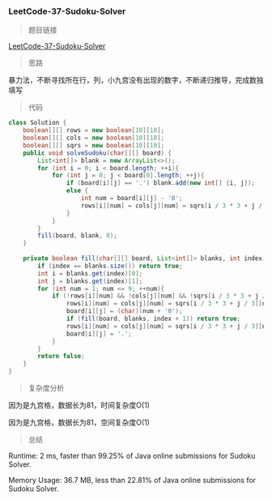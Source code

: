 ### LeetCode-37-Sudoku-Solver

> 题目链接

[LeetCode-37-Sudoku-Solver](https://leetcode.com/problems/sudoku-solver/)

> 思路

暴力法，不断寻找所在行，列，小九宫没有出现的数字，不断递归推导，完成数独填写

> 代码

```java
class Solution {
    boolean[][] rows = new boolean[10][10];
    boolean[][] cols = new boolean[10][10];
    boolean[][] sqrs = new boolean[10][10];
    public void solveSudoku(char[][] board) {
        List<int[]> blank = new ArrayList<>();
        for (int i = 0; i < board.length; ++i){
            for (int j = 0; j < board[0].length; ++j){
                if (board[i][j] == '.') blank.add(new int[] {i, j});
                else {
                    int num = board[i][j] - '0';
                    rows[i][num] = cols[j][num] = sqrs[i / 3 * 3 + j / 3][num] = true;
                }
            }
        }
        fill(board, blank, 0);
    }
    
    private boolean fill(char[][] board, List<int[]> blanks, int index) {
        if (index == blanks.size()) return true;
        int i = blanks.get(index)[0];
        int j = blanks.get(index)[1];
        for (int num = 1; num <= 9; ++num){
            if (!rows[i][num] && !cols[j][num] && !sqrs[i / 3 * 3 + j / 3][num]){
                rows[i][num] = cols[j][num] = sqrs[i / 3 * 3 + j / 3][num] = true;
                board[i][j] = (char)(num + '0');
                if (fill(board, blanks, index + 1)) return true;
                rows[i][num] = cols[j][num] = sqrs[i / 3 * 3 + j / 3][num] = false;
                board[i][j] = '.';
            }
        }
        return false;
    }
}
```

> 复杂度分析

因为是九宫格，数据长为81，时间复杂度O(1)

因为是九宫格，数据长为81，空间复杂度O(1)

> 总结

Runtime: 2 ms, faster than 99.25% of Java online submissions for Sudoku Solver.

Memory Usage: 36.7 MB, less than 22.81% of Java online submissions for Sudoku Solver.
